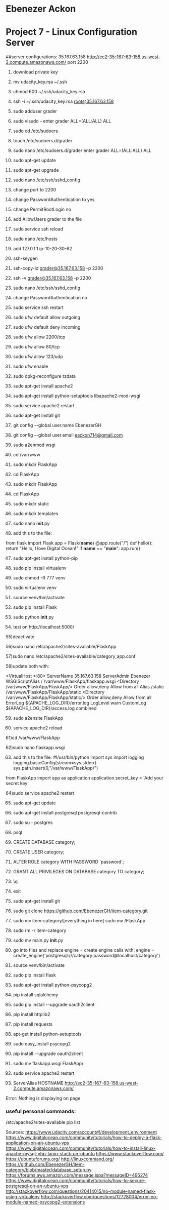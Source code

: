 # Ebenezer Ackon
# Project 7 - Linux Configuration Server

##server configurations:
35.167.63.158
http://ec2-35-167-63-158.us-west-2.compute.amazonaws.com/
port 2200

1) download private key

2) mv udacity_key.rsa ~/.ssh

3) chmod 600 ~/.ssh/udacity_key.rsa

4) ssh -i ~/.ssh/udacity_key.rsa root@35.167.63.158

5) sudo adduser grader

6) sudo visudo - enter grader ALL=(ALL:ALL) ALL

7) sudo cd /etc/sudoers

8) touch /etc/sudoers.d/grader

9) sudo nano /etc/sudoers.d/grader enter grader ALL=(ALL:ALL) ALL

10) sudo apt-get update

11) sudo apt-get upgrade

12) sudo nano /etc/ssh/sshd_config

13) change port to 2200

14) change PasswordAuthentication to yes

15) change PermitRootLogin no

16) add AllowUsers grader to the file

17) sudo service ssh reload

51) sudo nano /etc/hosts

52) add 127.0.1.1 ip-10-20-30-62

18) ssh-keygen

19) ssh-copy-id grader@35.167.63.158 -p 2200

20) ssh -v grader@35.167.63.158 -p 2200

21) sudo nano /etc/ssh/sshd_config

22) change PasswordAuthentication no

23) sudo service ssh restart

24) sudo ufw default allow outgoing

25) sudo ufw default deny incoming

26) sudo ufw allow 2200/tcp

27) sudo ufw allow 80/tcp

28) sudo ufw allow 123/udp

29) sudo ufw enable

30) sudo dpkg-reconfigure tzdata

31) sudo apt-get install apache2

32) sudo apt-get install python-setuptools libapache2-mod-wsgi

33) sudo service apache2 restart

34) sudo apt-get install git

35) git config --global user.name EbenezerGH

36) git config --global user.email eackon714@gmail.com

37) sudo a2enmod wsgi

38) cd /var/www

39) sudo mkdir FlaskApp

40) cd FlaskApp

41) sudo mkdir FlaskApp

42) cd FlaskApp

43) sudo mkdir static

44) sudo mkdir templates

45) sudo nano __init__.py

46) add this to the file:

from flask import Flask
app = Flask(__name__)
@app.route("/")
def hello():
    return "Hello, I love Digital Ocean!"
if __name__ == "__main__":
    app.run()

47) sudo apt-get install python-pip

48) sudo pip install virtualenv

49) sudo chmod -R 777 venv

50) sudo virtualenv venv

51) source venv/bin/activate

52) sudo pip install Flask

53) sudo python __init__.py

54) test on http://localhost:5000/

55)deactivate

56)sudo nano /etc/apache2/sites-available/FlaskApp

57)sudo nano /etc/apache2/sites-available/category_app.conf

58)update both with:

<VirtualHost *:80>
                ServerName 35.167.63.158
                ServerAdmin Ebenezer
                WSGIScriptAlias / /var/www/FlaskApp/flaskapp.wsgi
                <Directory /var/www/FlaskApp/FlaskApp/>
                        Order allow,deny
                        Allow from all
                </Directory>
                Alias /static /var/www/FlaskApp/FlaskApp/static
                <Directory /var/www/FlaskApp/FlaskApp/static/>
                        Order allow,deny
                        Allow from all
                </Directory>
                ErrorLog ${APACHE_LOG_DIR}/error.log
                LogLevel warn
                CustomLog ${APACHE_LOG_DIR}/access.log combined
</VirtualHost>

59) sudo a2ensite FlaskApp

60) service apache2 reload

61)cd /var/www/FlaskApp

62)sudo nano flaskapp.wsgi

63) add this to the file: #!/usr/bin/python
import sys
import logging
logging.basicConfig(stream=sys.stderr)
sys.path.insert(0,"/var/www/FlaskApp/")

from FlaskApp import app as application
application.secret_key = 'Add your secret key'

64)sudo service apache2 restart

65) sudo apt-get update

66) sudo apt-get install postgresql postgresql-contrib

67) sudo su - postgres

68) psql

69) CREATE DATABASE category;

70) CREATE USER category;

71) ALTER ROLE category WITH PASSWORD 'password';

72) GRANT ALL PRIVILEGES ON DATABASE category TO category;

73) \q

74) exit

75) sudo apt-get install git

76) sudo git clone https://github.com/EbenezerGH/item-category.git

77) sudo mv item-category/[everything in here] sudo mv /FlaskApp

78) sudo rm -r item-category

79) sudo mv main.py __init__.py

80) go into files and replace engine = create engine calls with:
engine = create_engine('postgresql:///category:password@localhost/category')

81) source venv/bin/activate

82) sudo pip install flask

83) sudo apt-get install python-psycopg2

84) pip install sqlalchemy

85) sudo pip install --upgrade oauth2client

86) pip install httplib2

87) pip install requests

88) apt-get install python-setuptools

89) sudo easy_install psycopg2

90) pip install --upgrade oauth2client

91) sudo mv flaskapp.wsgi FlaskApp/

92) sudo service apache2 restart

93) ServerAlias HOSTNAME http://ec2-35-167-63-158.us-west-2.compute.amazonaws.com/

Error:
Nothing is displaying on page

### useful personal commands:
/etc/apache2/sites-available
pip list


Sources:
https://www.udacity.com/account#!/development_environment
https://www.digitalocean.com/community/tutorials/how-to-deploy-a-flask-application-on-an-ubuntu-vps
https://www.digitalocean.com/community/tutorials/how-to-install-linux-apache-mysql-php-lamp-stack-on-ubuntu
https://www.stackoverflow.com/
https://ubuntuforums.org/
http://linuxcommand.org/
https://github.com/EbenezerGH/item-category/blob/master/database_setup.py
https://forums.aws.amazon.com/message.jspa?messageID=495274
https://www.digitalocean.com/community/tutorials/how-to-secure-postgresql-on-an-ubuntu-vps
http://stackoverflow.com/questions/20414015/no-module-named-flask-using-virtualenv
http://stackoverflow.com/questions/12728004/error-no-module-named-psycopg2-extensions